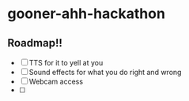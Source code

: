 # gooner-ahh-hackathon


## Roadmap!!
 - [ ] TTS for it to yell at you 
 - [ ] Sound effects for what you do right and wrong
 - [ ] Webcam access
 - [ ] 